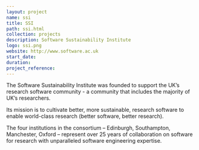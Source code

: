 ```yaml
---
layout: project
name: ssi
title: SSI
path: ssi.html
collection: projects
description: Software Sustainability Institute
logo: ssi.png
website: http://www.software.ac.uk
start_date:
duration:
project_reference:
---
```


The Software Sustainability Institute was founded to support the UK’s
research software community - a community that includes the majority
of UK’s researchers.

Its mission is to cultivate better, more sustainable, research
software to enable world-class research (better software, better
research).

The four institutions in the consortium – Edinburgh, Southampton,
Manchester, Oxford – represent over 25 years of collaboration on
software for research with unparalleled software engineering
expertise.

